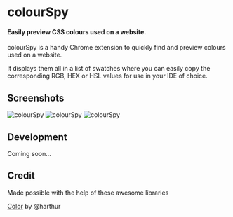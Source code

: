 colourSpy
=========

#### Easily preview CSS colours used on a website.

colourSpy is a handy Chrome extension to quickly find and preview colours used on a website.

It displays them all in a list of swatches where you can easily copy the corresponding RGB, HEX or HSL values for use in your IDE of choice.

## Screenshots

![colourSpy](http://i.imgur.com/RrjmArT.png)
![colourSpy](http://i.imgur.com/3E6Z47t.png)
![colourSpy](http://i.imgur.com/C9M7j8b.png)

## Development

Coming soon...

## Credit

Made possible with the help of these awesome libraries

[Color](https://github.com/harthur/color) by @harthur
